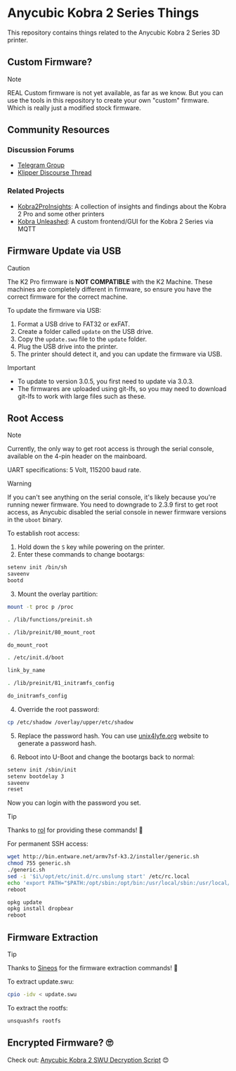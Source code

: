 # Anycubic Kobra 2 Series Things

This repository contains things related to the Anycubic Kobra 2 Series 3D printer.

## Custom Firmware?

> [!NOTE]
> REAL Custom firmware is not yet available, as far as we know. But you can use the tools in this repository to create your own "custom" firmware. Which is really just a modified stock firmware.

## Community Resources

### Discussion Forums

- [Telegram Group](https://t.me/kobra2modding)
- [Klipper Discourse Thread](https://klipper.discourse.group/t/printer-cfg-for-anycubic-kobra-2-plus-pro-max/11658)

### Related Projects

- [Kobra2ProInsights](https://github.com/1coderookie/Kobra2ProInsights): A collection of insights and findings about the Kobra 2 Pro and some other printers
- [Kobra Unleashed](https://github.com/anjomro/kobra-unleashed): A custom frontend/GUI for the Kobra 2 Series via MQTT

## Firmware Update via USB

> [!CAUTION]
> The K2 Pro firmware is **NOT COMPATIBLE** with the K2 Machine. These machines are completely different in firmware, so ensure you have the correct firmware for the correct machine.

To update the firmware via USB:

1. Format a USB drive to FAT32 or exFAT.
2. Create a folder called `update` on the USB drive.
3. Copy the `update.swu` file to the `update` folder.
4. Plug the USB drive into the printer.
5. The printer should detect it, and you can update the firmware via USB.

> [!IMPORTANT]
>
> - To update to version 3.0.5, you first need to update via 3.0.3.
> - The firmwares are uploaded using git-lfs, so you may need to download git-lfs to work with large files such as these.

## Root Access

> [!NOTE]
> Currently, the only way to get root access is through the serial console, available on the 4-pin header on the mainboard.

UART specifications: 5 Volt, 115200 baud rate.

> [!WARNING]
> If you can't see anything on the serial console, it's likely because you're running newer firmware. You need to downgrade to 2.3.9 first to get root access, as Anycubic disabled the serial console in newer firmware versions in the `uboot` binary.

To establish root access:

1. Hold down the `S` key while powering on the printer.
2. Enter these commands to change bootargs:

```sh
setenv init /bin/sh
saveenv
bootd
```

3. Mount the overlay partition:

```sh
mount -t proc p /proc

. /lib/functions/preinit.sh

. /lib/preinit/80_mount_root

do_mount_root

. /etc/init.d/boot

link_by_name

. /lib/preinit/81_initramfs_config

do_initramfs_config
```

4. Override the root password:

```sh
cp /etc/shadow /overlay/upper/etc/shadow
```

5. Replace the password hash. You can use [unix4lyfe.org](https://unix4lyfe.org/crypt/) website to generate a password hash.

6. Reboot into U-Boot and change the bootargs back to normal:

```sh
setenv init /sbin/init
setenv bootdelay 3
saveenv
reset
```

Now you can login with the password you set.

> [!TIP]
> Thanks to [rol](https://klipper.discourse.group/u/rol) for providing these commands! 👏

For permanent SSH access:

```sh
wget http://bin.entware.net/armv7sf-k3.2/installer/generic.sh
chmod 755 generic.sh
./generic.sh
sed -i '$i\/opt/etc/init.d/rc.unslung start' /etc/rc.local
echo 'export PATH="$PATH:/opt/sbin:/opt/bin:/usr/local/sbin:/usr/local/bin:/usr/sbin:/usr/bin:/sbin:/bin"' >> /etc/profile
reboot

opkg update
opkg install dropbear
reboot
```

## Firmware Extraction

> [!TIP]
> Thanks to [Sineos](https://klipper.discourse.group/u/Sineos) for the firmware extraction commands! 👏

To extract update.swu:

```sh
cpio -idv < update.swu
```

To extract the rootfs:

```sh
unsquashfs rootfs
```

## Encrypted Firmware? 🙄

Check out: [Anycubic Kobra 2 SWU Decryption Script](./scripts/ack2_swu_decrypt.py) 😊
